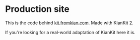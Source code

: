 # Production site

This is the code behind [kit.fromkian.com](https://kit.fromkian.com). Made with KianKit 2.

If you're looking for a real-world adaptation of KianKit here it is.
